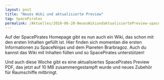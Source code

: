 ```yaml
---
layout: post
title: "Neues Wiki und aktualisierte Preview"
tag: SpacePirates
permalink: /Aktuelles/2010-06-20-NeuesWikiundaktualisiertePreview-spacepirates
---
```



Auf der SpacePirates Homepage gibt es nun auch ein Wiki, das schon mit den ersten Inhalten gefüllt ist. Hier finden sich momentan die ersten Informationen zu SpaceNinjas und dem Planeten Brarbragoz. Auch du kannst das Wiki mit Inhalten füllen und so SpacePirates unterstützen!

Und auch diese Woche gibt es eine aktualisiertes SpacePirates Preview PDF, das jetzt auf 10 MB zusammengestampft wurde und neues Zubehör für Raumschiffe mitbringt.

